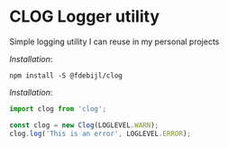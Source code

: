 # CLOG Logger utility

Simple logging utility I can reuse in my personal projects

*Installation*:
```
npm install -S @fdebijl/clog
```

*Installation*:
```ts
import clog from 'clog';

const clog = new Clog(LOGLEVEL.WARN);
clog.log('This is an error', LOGLEVEL.ERROR);
```